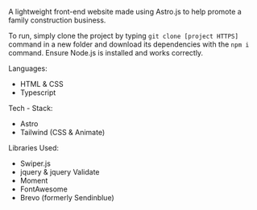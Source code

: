 A lightweight front-end website made using Astro.js to help promote a family construction business. 

To run, simply clone the project by typing `git clone [project HTTPS]` command in a new folder and download its dependencies with the `npm i` command. Ensure Node.js is installed and works correctly.  

Languages: 
- HTML & CSS
- Typescript

Tech - Stack:
- Astro
- Tailwind (CSS & Animate)

Libraries Used:
- Swiper.js
- jquery & jquery Validate
- Moment
- FontAwesome
- Brevo (formerly Sendinblue)
